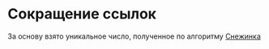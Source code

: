 # Сокращение ссылок

За основу взято уникальное число, полученное по алгоритму [Снежинка](https://en.wikipedia.org/wiki/Snowflake_ID)
